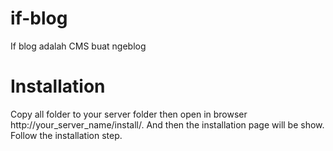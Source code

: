 # if-blog
If blog adalah CMS buat ngeblog

# Installation
Copy all folder to your server folder then open in browser http://your_server_name/install/. And then the installation page will be show. Follow the installation step.